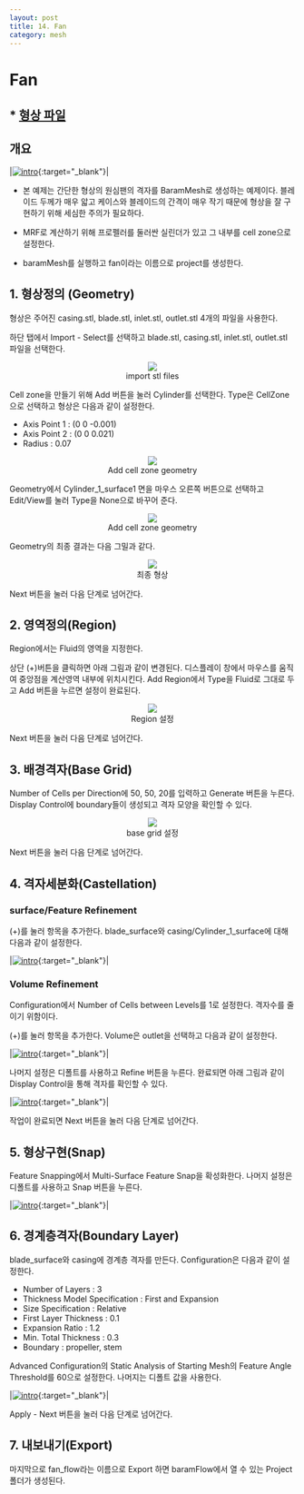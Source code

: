 ```yaml
---
layout: post
title: 14. Fan
category: mesh
---
```



# Fan

## * [형상 파일](https://drive.google.com/file/d/1Z_PLXsIe-niyzrYEHUTkhZkboLs5eeSP/view?usp=sharing) 

## 개요 

|[![intro](https://github.com/nextfoam/baram-pages/raw/main/screenshots/fan/intro.png)](https://github.com/nextfoam/baram-pages/raw/main/screenshots/fan/intro.png){:target="_blank"}|

* 본 예제는 간단한 형상의 원심팬의 격자를 BaramMesh로 생성하는 예제이다. 블레이드 두께가 매우 앏고 케이스와 블레이드의 간격이 매우 작기 때문에 형상을 잘 구현하기 위해 세심한 주의가 필요하다.

* MRF로 계산하기 위해 프로펠러를 둘러싼 실린더가 있고 그 내부를 cell zone으로 설정한다. 

* baramMesh를 실행하고 fan이라는 이름으로 project를 생성한다.

## 1. 형상정의 (Geometry)

형상은 주어진 casing.stl, blade.stl, inlet.stl, outlet.stl 4개의 파일을 사용한다.  

하단 탭에서 Import - Select를 선택하고 blade.stl, casing.stl, inlet.stl, outlet.stl 파일을 선택한다. 


<p align='center'>
    <img src="https://github.com/nextfoam/baram-pages/raw/main/screenshots/mesh/fan/importSTL.png"  >
    <br> import stl files
</p>


Cell zone을 만들기 위해 Add 버튼을 눌러 Cylinder를 선택한다. Type은 CellZone으로 선택하고 형상은 다음과 같이 설정한다.

+ Axis Point 1 : (0 0 -0.001)
+ Axis Point 2 : (0 0 0.021)
+ Radius : 0.07

<p align='center'>
    <img src="https://github.com/nextfoam/baram-pages/raw/main/screenshots/mesh/fan/createCylinder.png"  >
    <br> Add cell zone geometry
</p>


Geometry에서 Cylinder_1_surface1 면을 마우스 오른쪽 버튼으로 선택하고 Edit/View를 눌러 Type을 None으로 바꾸어 준다.


<p align='center'>
    <img src="https://github.com/nextfoam/baram-pages/raw/main/screenshots/mesh/propeller/cellZone.png"  >
    <br> Add cell zone geometry
</p>

Geometry의 최종 결과는 다음 그밀과 같다.

<p align='center'>
    <img src="https://github.com/nextfoam/baram-pages/raw/main/screenshots/mesh/fan/geom1.png"  >
    <br> 최종 형상
</p>

Next 버튼을 눌러 다음 단계로 넘어간다.


## 2. 영역정의(Region)

Region에서는 Fluid의 영역을 지정한다.

상단 (+)버튼을 클릭하면 아래 그림과 같이 변경된다. 디스플레이 창에서 마우스를 움직여 중앙점을 계산영역 내부에 위치시킨다. Add Region에서 Type을 Fluid로 그대로 두고 Add 버튼을 누르면 설정이 완료된다.

<p align='center'>
    <img src="https://github.com/nextfoam/baram-pages/raw/main/screenshots/mesh/fan/region.png"  >
    <br> Region 설정
</p>

Next 버튼을 눌러 다음 단계로 넘어간다.


## 3. 배경격자(Base Grid)

Number of Cells per Direction에 50, 50, 20를 입력하고 Generate 버튼을 누른다. Display Control에 boundary들이 생성되고 격자 모양을 확인할 수 있다.

<p align='center'>
    <img src="https://github.com/nextfoam/baram-pages/raw/main/screenshots/mesh/fan/baseGrid.png"  >
    <br> base grid 설정
</p>

Next 버튼을 눌러 다음 단계로 넘어간다.



## 4. 격자세분화(Castellation)

### surface/Feature Refinement

(+)를 눌러 항목을 추가한다. blade_surface와 casing/Cylinder_1_surface에 대해 다음과 같이 설정한다.

|[![intro](https://github.com/nextfoam/baram-pages/raw/main/screenshots/mesh/fan/surfaceRefine.png "Surface/Feature Refinement 설정")](https://github.com/nextfoam/baram-pages/raw/main/screenshots/mesh/fan/surfaceRefine.png){:target="_blank"}|


### Volume Refinement

Configuration에서 Number of Cells between Levels를 1로 설정한다. 격자수를 줄이기 위함이다.

(+)를 눌러 항목을 추가한다. Volume은 outlet을 선택하고 다음과 같이 설정한다.

|[![intro](https://github.com/nextfoam/baram-pages/raw/main/screenshots/mesh/fan/volumeRefine.png "Volume Refinement 설정")](https://github.com/nextfoam/baram-pages/raw/main/screenshots/mesh/fan/volumeRefine.png){:target="_blank"}|



나머지 설정은 디폴트를 사용하고 Refine 버튼을 누른다. 완료되면 아래 그림과 같이 Display Control을 통해 격자를 확인할 수 있다.

|[![intro](https://github.com/nextfoam/baram-pages/raw/main/screenshots/mesh/fan/refineResult.png "Refinement 결과")](https://github.com/nextfoam/baram-pages/raw/main/screenshots/mesh/fan/refineResult.png){:target="_blank"}|



작업이 완료되면 Next 버튼을 눌러 다음 단계로 넘어간다.



## 5. 형상구현(Snap)

Feature Snapping에서 Multi-Surface Feature Snap을 확성화한다. 나머지 설정은 디폴트를 사용하고 Snap 버튼을 누른다.

|[![intro](https://github.com/nextfoam/baram-pages/raw/main/screenshots/mesh/fan/snap.png "Snap 결과")](https://github.com/nextfoam/baram-pages/raw/main/screenshots/mesh/fan/snap.png){:target="_blank"}|



## 6. 경계층격자(Boundary Layer)

blade_surface와 casing에 경계층 격자를 만든다. Configuration은 다음과 같이 설정한다.

+ Number of Layers : 3
+ Thickness Model Specification : First and Expansion
+ Size Specification : Relative
+ First Layer Thickness : 0.1
+ Expansion Ratio : 1.2
+ Min. Total Thickness : 0.3
+ Boundary : propeller, stem

Advanced Configuration의 Static Analysis of Starting Mesh의 Feature Angle Threshold를 60으로 설정한다. 나머지는 디폴트 값을 사용한다.

|[![intro](https://github.com/nextfoam/baram-pages/raw/main/screenshots/mesh/fan/layer.png "Boundary Layer 설정")](https://github.com/nextfoam/baram-pages/raw/main/screenshots/mesh/fan/layer.png){:target="_blank"}|


Apply - Next 버튼을 눌러 다음 단계로 넘어간다.


## 7. 내보내기(Export)

마지막으로 fan_flow라는 이름으로 Export 하면 baramFlow에서 열 수 있는 Project 폴더가 생성된다.
